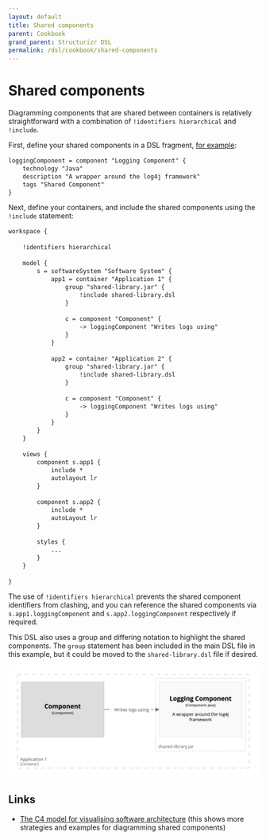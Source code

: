 ```yaml
---
layout: default
title: Shared components
parent: Cookbook
grand_parent: Structurizr DSL
permalink: /dsl/cookbook/shared-components
---
```


# Shared components

Diagramming components that are shared between containers is relatively straightforward with a combination of
`!identifiers hierarchical` and `!include`.

First, define your shared components in a DSL fragment, [for example](./shared-library.dsl):

```
loggingComponent = component "Logging Component" {
    technology "Java"
    description "A wrapper around the log4j framework"
    tags "Shared Component"
}
```

Next, define your containers, and include the shared components using the `!include` statement: 

```
workspace {

    !identifiers hierarchical

    model {
        s = softwareSystem "Software System" {
            app1 = container "Application 1" {
                group "shared-library.jar" {
                    !include shared-library.dsl
                }

                c = component "Component" {
                    -> loggingComponent "Writes logs using"
                }
            }

            app2 = container "Application 2" {
                group "shared-library.jar" {
                    !include shared-library.dsl
                }

                c = component "Component" {
                    -> loggingComponent "Writes logs using"
                }
            }
        }
    }

    views {
        component s.app1 {
            include *
            autolayout lr
        }

        component s.app2 {
            include *
            autoLayout lr
        }

        styles {
            ...
        }
    }
    
}
```

The use of `!identifiers hierarchical` prevents the shared component identifiers from clashing,
and you can reference the shared components via `s.app1.loggingComponent` and `s.app2.loggingComponent` respectively if required.

This DSL also uses a group and differing notation to highlight the shared components.
The `group` statement has been included in the main DSL file in this example, but it could be moved to the `shared-library.dsl` file if desired.

[![](example-1.png)](http://structurizr.com/dsl?src=https://docs.structurizr.com/dsl/cookbook/shared-components/example-1.dsl)

## Links

- [The C4 model for visualising software architecture](https://leanpub.com/visualising-software-architecture) (this shows more strategies and examples for diagramming shared components)